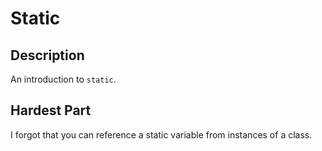 # Static

## Description

An introduction to `static`.

## Hardest Part

I forgot that you can reference a static variable from instances of a class.
